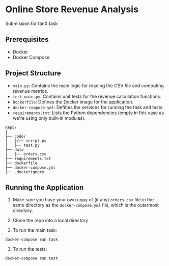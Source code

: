 # Online Store Revenue Analysis

Submission for tanX task

## Prerequisites

- Docker
- Docker Compose

## Project Structure

- `main.py`: Contains the main logic for reading the CSV file and computing revenue metrics.
- `test_main.py`: Contains unit tests for the revenue calculation functions.
- `Dockerfile`: Defines the Docker image for the application.
- `docker-compose.yml`: Defines the services for running the task and tests.
- `requirements.txt`: Lists the Python dependencies (empty in this case as we're using only built-in modules).

```
Repo/
│
├── code/
│   ├/── script.py
│   ├── test.py
├── data
│   ├── orders.csv
├── requirements.txt
├── dockerfile
├── docker-compose.yml
├── .dockerignore

```
## Running the Application

1. Make sure you have your own copy of (if any) `orders.csv` file in the same directory as the `docker-compose.yml` file, which is the outermost directory.

2. Clone the repo into a local directory

3. To run the main task:

```
docker-compose run task
```

3. To run the tests:

```
docker-compose run test
```
